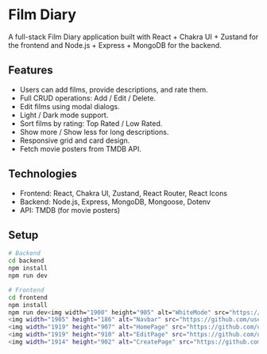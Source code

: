 # Film Diary

A full-stack Film Diary application built with React + Chakra UI + Zustand for the frontend and Node.js + Express + MongoDB for the backend.

## Features

- Users can add films, provide descriptions, and rate them.
- Full CRUD operations: Add / Edit / Delete.
- Edit films using modal dialogs.
- Light / Dark mode support.
- Sort films by rating: Top Rated / Low Rated.
- Show more / Show less for long descriptions.
- Responsive grid and card design.
- Fetch movie posters from TMDB API.

## Technologies

- Frontend: React, Chakra UI, Zustand, React Router, React Icons
- Backend: Node.js, Express, MongoDB, Mongoose, Dotenv
- API: TMDB (for movie posters)

## Setup

```bash
# Backend
cd backend
npm install
npm run dev

# Frontend
cd frontend
npm install
npm run dev<img width="1900" height="905" alt="WhiteMode" src="https://github.com/user-attachments/assets/dbc8ee2e-eb4c-43a9-987c-2e213f1abb49" />
<img width="1905" height="186" alt="Navbar" src="https://github.com/user-attachments/assets/6004452c-5897-422e-82cc-f4fe3f1b2dff" />
<img width="1919" height="907" alt="HomePage" src="https://github.com/user-attachments/assets/a761c83e-6a40-423d-89a8-d35209e28a74" />
<img width="1919" height="910" alt="EditPage" src="https://github.com/user-attachments/assets/efea82d1-757d-4ce0-8e21-e9c56cf08958" />
<img width="1914" height="902" alt="CreatePage" src="https://github.com/user-attachments/assets/ade7ec6a-2d82-4338-bc33-fefb1b39abeb" />










